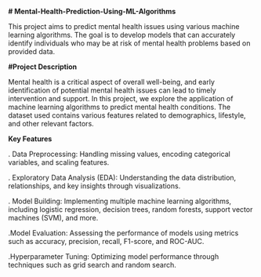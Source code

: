 **# Mental-Health-Prediction-Using-ML-Algorithms**

This project aims to predict mental health issues using various machine learning algorithms. The goal is to develop models that can accurately identify individuals who may be at risk of mental health problems based on provided data.



**#Project Description**

Mental health is a critical aspect of overall well-being, and early identification of potential mental health issues can lead to timely intervention and support. In this project, we explore the application of machine learning algorithms to predict mental health conditions. The dataset used contains various features related to demographics, lifestyle, and other relevant factors.


**Key Features**

. Data Preprocessing: Handling missing values, encoding categorical variables, and scaling features.

. Exploratory Data Analysis (EDA): Understanding the data distribution, relationships, and key insights through visualizations.

. Model Building: Implementing multiple machine learning algorithms, including logistic regression, decision trees, random forests, support vector machines (SVM), and more.

.Model Evaluation: Assessing the performance of models using metrics such as accuracy, precision, recall, F1-score, and ROC-AUC.

.Hyperparameter Tuning: Optimizing model performance through techniques such as grid search and random search.

